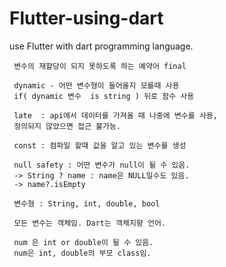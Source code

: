 # Flutter-using-dart
use Flutter with dart programming language.

     변수의 재할당이 되지 못하도록 하는 예약어 final 
     
     dynamic - 어떤 변수형이 들어올지 모를때 사용
     if( dynamic 변수  is string ) 뒤로 함수 사용
     
     late  : api에서 데이터를 가져올 때 나중에 변수를 사용,
     정의되지 않았으면 접근 불가능.
     
     const : 컴파일 할때 값을 알고 있는 변수를 생성
     
     null safety : 어떤 변수가 null이 될 수 있음.
     -> String ? name : name은 NULL일수도 있음.
     -> name?.isEmpty
     
     변수형 : String, int, double, bool
     
     모든 변수는 객체임. Dart는 객체지향 언어.
     
     num 은 int or double이 될 수 있음.
     num은 int, double의 부모 class임.
